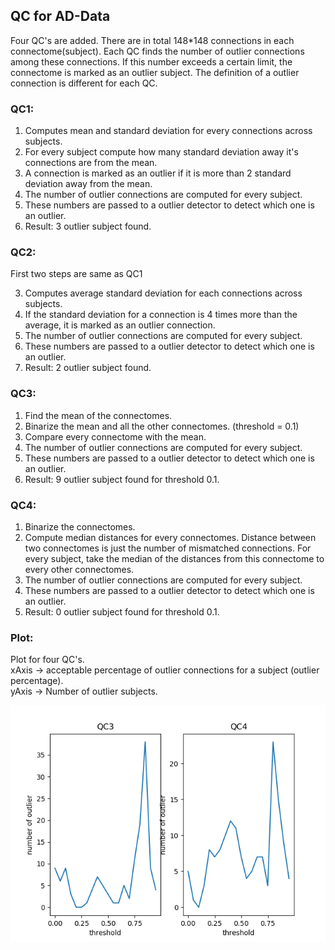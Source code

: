## QC for AD-Data

Four QC's are added. There are in total 148*148 connections in each connectome(subject). Each QC finds the number of outlier connections among these connections.
If this number exceeds a certain limit, the connectome is marked as an outlier subject. The definition of a outlier connection is different for each QC.

### QC1:
1. Computes mean and standard deviation for every connections across subjects.
2. For every subject compute how many standard deviation away it's connections are from the mean.
3. A connection is marked as an outlier if it is more than 2 standard deviation away from the mean.
4. The number of outlier connections are computed for every subject.
5. These numbers are passed to a outlier detector to detect which one is an outlier.
6. Result: 3 outlier subject found.

### QC2:
First two steps are same as QC1

3. Computes average standard deviation for each connections across subjects.
4. If the standard deviation for a connection is 4 times more than the average, it is marked as an outlier connection.
5. The number of outlier connections are computed for every subject.
6. These numbers are passed to a outlier detector to detect which one is an outlier.
7. Result: 2 outlier subject found.

### QC3:
1. Find the mean of the connectomes.
2. Binarize the mean and all the other connectomes. (threshold = 0.1)
3. Compare every connectome with the mean.
4. The number of outlier connections are computed for every subject.
5. These numbers are passed to a outlier detector to detect which one is an outlier.
6. Result: 9 outlier subject found for threshold 0.1.

### QC4:
1. Binarize the connectomes.
2. Compute median distances for every connectomes. Distance between two connectomes is just the number of mismatched connections. For every subject, take the median of the distances from this connectome to every other connectomes.
3. The number of outlier connections are computed for every subject.
4. These numbers are passed to a outlier detector to detect which one is an outlier.
5. Result: 0 outlier subject found for threshold 0.1.

### Plot:
Plot for four QC's.  
xAxis -> acceptable percentage of outlier connections for a subject (outlier percentage).  
yAxis -> Number of outlier subjects.  

![QC Plot](https://github.com/mturja-vf-ic-bd/Tractography_ADNI/blob/master/scripts/qc.png)
